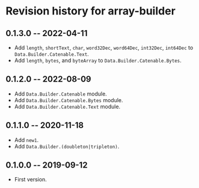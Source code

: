 # Revision history for array-builder

## 0.1.3.0 -- 2022-04-11

* Add `length`, `shortText`, `char`, `word32Dec`, `word64Dec`, `int32Dec`, `int64Dec`
  to `Data.Builder.Catenable.Text`.
* Add `length`, `bytes`, and `byteArray` to `Data.Builder.Catenable.Bytes`.

## 0.1.2.0 -- 2022-08-09

* Add `Data.Builder.Catenable` module.
* Add `Data.Builder.Catenable.Bytes` module.
* Add `Data.Builder.Catenable.Text` module.

## 0.1.1.0 -- 2020-11-18

* Add `new1`.
* Add `Data.Builder.(doubleton|tripleton)`.

## 0.1.0.0 -- 2019-09-12

* First version.
